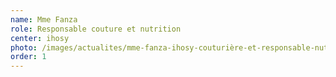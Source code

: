 ```yaml
---
name: Mme Fanza
role: Responsable couture et nutrition
center: ihosy
photo: /images/actualites/mme-fanza-ihosy-couturière-et-responsable-nutrition.jpg
order: 1
---
```

